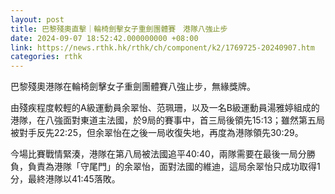 ```yaml
---
layout: post
title: 巴黎殘奧直擊｜輪椅劍擊女子重劍團體賽　港隊八強止步
date: 2024-09-07 18:52:42.000000000 +08:00
link: https://news.rthk.hk/rthk/ch/component/k2/1769725-20240907.htm
categories: rthk
---
```


巴黎殘奧港隊在輪椅劍擊女子重劍團體賽八強止步，無緣獎牌。

由殘疾程度較輕的A級運動員余翠怡、范珮珊，以及一名B級運動員湯雅婷組成的港隊，在八強面對東道主法國，於9局的賽事中，首三局後領先15:13；雖然第五局被對手反先22:25，但余翠怡在之後一局收復失地，再度為港隊領先30:29。

今場比賽戰情緊湊，港隊在第八局被法國追平40:40，兩隊需要在最後一局分勝負，負責為港隊「守尾門」的余翠怡，面對法國的維迪，這局余翠怡只成功取得1分，最終港隊以41:45落敗。
